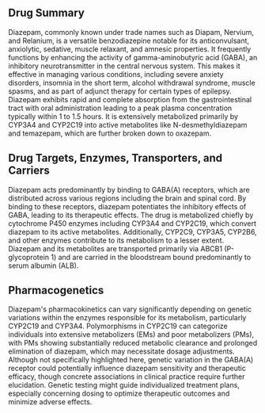 ## Drug Summary
Diazepam, commonly known under trade names such as Diapam, Nervium, and Relanium, is a versatile benzodiazepine notable for its anticonvulsant, anxiolytic, sedative, muscle relaxant, and amnesic properties. It frequently functions by enhancing the activity of gamma-aminobutyric acid (GABA), an inhibitory neurotransmitter in the central nervous system. This makes it effective in managing various conditions, including severe anxiety disorders, insomnia in the short term, alcohol withdrawal syndrome, muscle spasms, and as part of adjunct therapy for certain types of epilepsy. Diazepam exhibits rapid and complete absorption from the gastrointestinal tract with oral administration leading to a peak plasma concentration typically within 1 to 1.5 hours. It is extensively metabolized primarily by CYP3A4 and CYP2C19 into active metabolites like N-desmethyldiazepam and temazepam, which are further broken down to oxazepam.

## Drug Targets, Enzymes, Transporters, and Carriers
Diazepam acts predominantly by binding to GABA(A) receptors, which are distributed across various regions including the brain and spinal cord. By binding to these receptors, diazepam potentiates the inhibitory effects of GABA, leading to its therapeutic effects. The drug is metabolized chiefly by cytochrome P450 enzymes including CYP3A4 and CYP2C19, which convert diazepam to its active metabolites. Additionally, CYP2C9, CYP3A5, CYP2B6, and other enzymes contribute to its metabolism to a lesser extent. Diazepam and its metabolites are transported primarily via ABCB1 (P-glycoprotein 1) and are carried in the bloodstream bound predominantly to serum albumin (ALB).

## Pharmacogenetics
Diazepam's pharmacokinetics can vary significantly depending on genetic variations within the enzymes responsible for its metabolism, particularly CYP2C19 and CYP3A4. Polymorphisms in CYP2C19 can categorize individuals into extensive metabolizers (EMs) and poor metabolizers (PMs), with PMs showing substantially reduced metabolic clearance and prolonged elimination of diazepam, which may necessitate dosage adjustments. Although not specifically highlighted here, genetic variation in the GABA(A) receptor could potentially influence diazepam sensitivity and therapeutic efficacy, though concrete associations in clinical practice require further elucidation. Genetic testing might guide individualized treatment plans, especially concerning dosing to optimize therapeutic outcomes and minimize adverse effects.